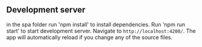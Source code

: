 
## Development server

in the spa folder run 'npm install' to install dependencies. Run 'npm run start' to start development server. Navigate to `http://localhost:4200/`. The app will automatically reload if you change any of the source files.

